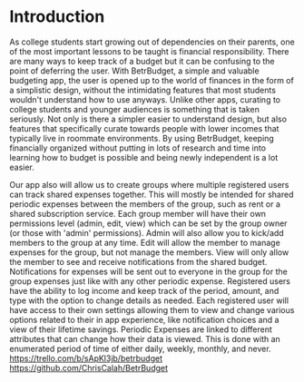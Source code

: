 # Introduction

As college students start growing out of dependencies on their parents, one of the most important lessons to be taught is financial responsibility.
There are many ways to keep track of a budget but it can be confusing to the point of deferring the user. With BetrBudget, a simple and valuable budgeting app,
the user is opened up to the world of finances in the form of a simplistic design, without the intimidating features that most students wouldn't understand how
to use anyways. Unlike other apps, curating to college students and younger audiences is something that is taken seriously. Not only is there a simpler easier to
understand design, but also features that specifically curate towards people with lower incomes that typically live in roommate environments. By using BetrBudget,
keeping financially organized without putting in lots of research and time into learning how to budget is possible and being newly independent is a lot easier.

Our app also will allow us to create groups where multiple registered users can track shared expenses together. 
This will mostly be intended for shared periodic expenses between the members of the group, such as rent or a shared subscription service. 
Each group member will have their own permissions level (admin, edit, view) which can be set by the group owner (or those with 'admin' permissions). 
Admin will also allow you to kick/add members to the group at any time. Edit will allow the member to manage expenses for the group, but not manage the members. 
View will only allow the member to see and receive notifications from the shared budget. Notifications for expenses will be sent out to everyone in 
the group for the group expenses just like with any other periodic expense. Registered users have the ability to log income and keep track of the period, 
amount, and type with the option to change details as needed. Each registered user will have access to their own settings allowing them to view and change 
various options related to their in app experience, like notification choices and a view of their lifetime savings. Periodic Expenses are linked to different 
attributes that can change how their data is viewed. This is done with an enumerated period of time of either daily, weekly, monthly, and never.
https://trello.com/b/sApKl3jb/betrbudget https://github.com/ChrisCalah/BetrBudget

